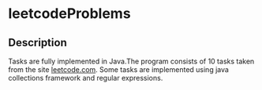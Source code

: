 # leetcodeProblems
## Description
Tasks are fully implemented in Java.The program consists of 10 tasks taken from the site [leetcode.com](https://leetcode.com/). Some tasks are implemented using java collections framework and regular expressions.
